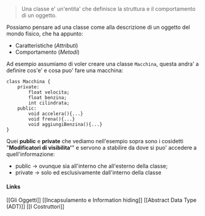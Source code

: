 >Una classe e' un'entita' che definisce la struttura e il comportamento di un oggetto.

Possiamo pensare ad una classe come alla descrizione di un oggetto del mondo fisico, che ha appunto: 
- Caratteristiche (*Attributi*)
- Comportamento (*Metodi*)

Ad esempio assumiamo di voler creare una classe ``Macchina``, questa andra' a definire cos'e' e cosa puo' fare una macchina:
```
class Macchina {
	private: 
		float velocita;
		float benzina;
		int cilindrata;
	public: 
		void accelera(){...}
		void frena(){...}
		void aggiungiBenzina(){...}
}
```
Quei **public** e **private** che vediamo nell'esempio sopra sono i cosidetti "**Modificatori di visibilita'**" e servono a stabilire da dove si puo' accedere a quell'informazione:
- public -> ovunque sia all'interno che all'esterno della classe;
- private -> solo ed esclusivamente dall'interno della classe

#### Links
[[Gli Oggetti]]
[[Incapsulamento e Information hiding]]
[[Abstract Data Type (ADT)]]
[[I Costruttori]]